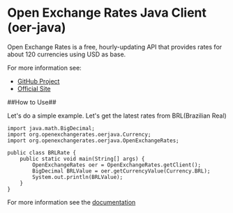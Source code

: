 Open Exchange Rates Java Client (oer-java)
==========================================

Open Exchange Rates is a free, hourly-updating API that provides rates for about 120 currencies using USD as base.

For more information see:

*    [GitHub Project][1]
*    [Official Site][2]

[1]:https://github.com/currencybot/open-exchange-rates
[2]:http://openexchangerates.org/

##How to Use##

Let's do a simple example. Let's get the latest rates from BRL(Brazilian Real)

    import java.math.BigDecimal;
    import org.openexchangerates.oerjava.Currency;
    import org.openexchangerates.oerjava.OpenExchangeRates;

    public class BRLRate {
	    public static void main(String[] args) {
		    OpenExchangeRates oer = OpenExchangeRates.getClient();
		    BigDecimal BRLValue = oer.getCurrencyValue(Currency.BRL);
		    System.out.println(BRLValue);
	    }
    }

For more information see the [documentation][1]
